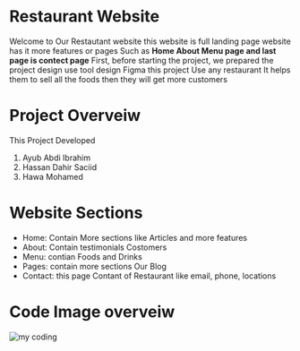 # Restaurant Website

Welcome to Our Restautant website this website is full landing page website has it more features or pages Such as **Home About Menu page and last page is contect page**  First, before starting the project, we prepared the project design use tool design Figma 
this project Use any restaurant It helps them to sell all the foods then they will get more customers

# Project Overveiw
This Project Developed 

1. Ayub Abdi Ibrahim
2. Hassan Dahir Saciid
3. Hawa Mohamed 

# Website Sections
- Home: Contain More sections like Articles and more features
- About: Contain testimonials Costomers
- Menu: contian Foods and Drinks
- Pages: contain more sections Our Blog
- Contact: this page Contant of Restaurant like email, phone, locations


# Code Image overveiw

![my coding](https://github.com/user-attachments/assets/b6178f80-1b59-43b8-97a5-a795fac34d27)
